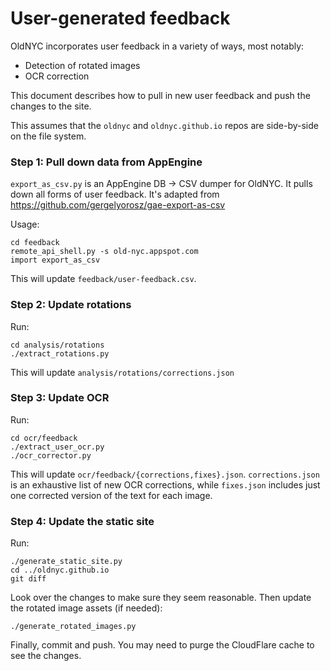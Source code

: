 # User-generated feedback

OldNYC incorporates user feedback in a variety of ways, most notably:

  * Detection of rotated images
  * OCR correction

This document describes how to pull in new user feedback and push the
changes to the site.

This assumes that the `oldnyc` and `oldnyc.github.io` repos are
side-by-side on the file system.

### Step 1: Pull down data from AppEngine

`export_as_csv.py` is an AppEngine DB -> CSV dumper for OldNYC. It pulls down all forms of user feedback. It's adapted from https://github.com/gergelyorosz/gae-export-as-csv

Usage:

    cd feedback
    remote_api_shell.py -s old-nyc.appspot.com
    import export_as_csv

This will update `feedback/user-feedback.csv`.

### Step 2: Update rotations

Run:

    cd analysis/rotations
    ./extract_rotations.py

This will update `analysis/rotations/corrections.json`

### Step 3: Update OCR

Run:

    cd ocr/feedback
    ./extract_user_ocr.py
    ./ocr_corrector.py

This will update `ocr/feedback/{corrections,fixes}.json`.
`corrections.json` is an exhaustive list of new OCR corrections, while
`fixes.json` includes just one corrected version of the text for each
image.

### Step 4: Update the static site

Run:

    ./generate_static_site.py
    cd ../oldnyc.github.io
    git diff

Look over the changes to make sure they seem reasonable. Then update the
rotated image assets (if needed):


    ./generate_rotated_images.py

Finally, commit and push. You may need to purge the CloudFlare cache to
see the changes.
